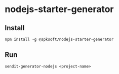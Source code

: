 # nodejs-starter-generator

## Install
```
npm install -g @spksoft/nodejs-starter-generator
```
## Run
```
sendit-generator-nodejs <project-name>
```